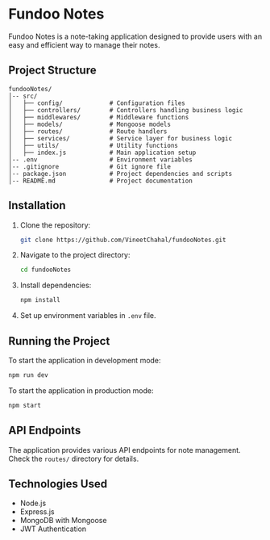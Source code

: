 # Fundoo Notes

Fundoo Notes is a note-taking application designed to provide users with an easy and efficient way to manage their notes.

## Project Structure
```
fundooNotes/
│-- src/
│   ├── config/             # Configuration files
│   ├── controllers/        # Controllers handling business logic
│   ├── middlewares/        # Middleware functions
│   ├── models/             # Mongoose models
│   ├── routes/             # Route handlers
│   ├── services/           # Service layer for business logic
│   ├── utils/              # Utility functions
│   ├── index.js            # Main application setup
│-- .env                    # Environment variables
│-- .gitignore              # Git ignore file
│-- package.json            # Project dependencies and scripts
│-- README.md               # Project documentation
```

## Installation
1. Clone the repository:
   ```sh
   git clone https://github.com/VineetChahal/fundooNotes.git
   ```
2. Navigate to the project directory:
   ```sh
   cd fundooNotes
   ```
3. Install dependencies:
   ```sh
   npm install
   ```
4. Set up environment variables in `.env` file.

## Running the Project
To start the application in development mode:
```sh
npm run dev
```
To start the application in production mode:
```sh
npm start
```

## API Endpoints
The application provides various API endpoints for note management. Check the `routes/` directory for details.

## Technologies Used
- Node.js
- Express.js
- MongoDB with Mongoose
- JWT Authentication

